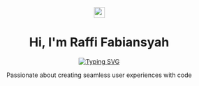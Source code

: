 <div align="center"> <img src="https://media.giphy.com/media/hvRJCLFzcasrR4ia7z/giphy.gif" width="25px" height="25px"> <h1>Hi, I'm Raffi Fabiansyah</h1> </div> <p align="center"> <a href="https://github.com/raffifabiansyah"> <img src="https://readme-typing-svg.herokuapp.com?font=Fira+Code&color=F7F7F7&center=true&vCenter=true&width=435&lines=Developer" alt="Typing SVG" /> </a> </p> <p align="center"> Passionate about creating seamless user experiences with code </p>

